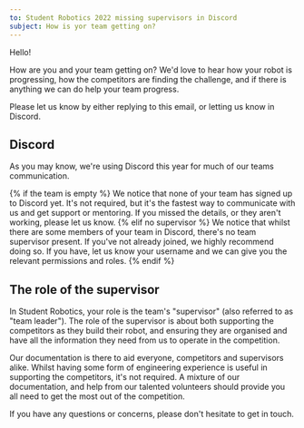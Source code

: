 ```yaml
---
to: Student Robotics 2022 missing supervisors in Discord
subject: How is yor team getting on?
---
```


Hello!

How are you and your team getting on? We'd love to hear how your robot is progressing, how the competitors are finding the challenge, and if there is anything we can do help your team progress.

Please let us know by either replying to this email, or letting us know in Discord.

## Discord

As you may know, we're using Discord this year for much of our teams communication.

{% if the team is empty %}
We notice that none of your team has signed up to Discord yet. It's not required, but it's the fastest way to communicate with us and get support or mentoring. If you missed the details, or they aren't working, please let us know.
{% elif no supervisor %}
We notice that whilst there are some members of your team in Discord, there's no team supervisor present. If you've not already joined, we highly recommend doing so. If you have, let us know your username and we can give you the relevant permissions and roles.
{% endif %}

## The role of the supervisor

In Student Robotics, your role is the team's "supervisor" (also referred to as "team leader"). The role of the supervisor is about both supporting the competitors as they build their robot, and ensuring they are organised and have all the information they need from us to operate in the competition.

Our documentation is there to aid everyone, competitors and supervisors alike. Whilst having some form of engineering experience is useful in supporting the competitors, it's not required. A mixture of our documentation, and help from our talented volunteers should provide you all need to get the most out of the competition.

If you have any questions or concerns, please don't hesitate to get in touch.
